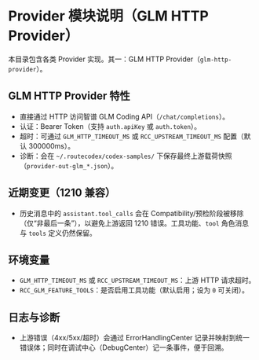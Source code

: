 # Provider 模块说明（GLM HTTP Provider）

本目录包含各类 Provider 实现。其一：GLM HTTP Provider（`glm-http-provider`）。

## GLM HTTP Provider 特性

- 直接通过 HTTP 访问智谱 GLM Coding API（`/chat/completions`）。
- 认证：Bearer Token（支持 `auth.apiKey` 或 `auth.token`）。
- 超时：可通过 `GLM_HTTP_TIMEOUT_MS` 或 `RCC_UPSTREAM_TIMEOUT_MS` 配置（默认 300000ms）。
- 诊断：会在 `~/.routecodex/codex-samples/` 下保存最终上游载荷快照（`provider-out-glm_*.json`）。

## 近期变更（1210 兼容）

- 历史消息中的 `assistant.tool_calls` 会在 Compatibility/预检阶段被移除（仅“非最后一条”），以避免上游返回 1210 错误。工具功能、`tool` 角色消息与 `tools` 定义仍然保留。

## 环境变量

- `GLM_HTTP_TIMEOUT_MS` 或 `RCC_UPSTREAM_TIMEOUT_MS`：上游 HTTP 请求超时。
- `RCC_GLM_FEATURE_TOOLS`：是否启用工具功能（默认启用；设为 `0` 可关闭）。

## 日志与诊断

- 上游错误（4xx/5xx/超时）会通过 ErrorHandlingCenter 记录并映射到统一错误体；同时在调试中心（DebugCenter）记一条事件，便于回溯。
